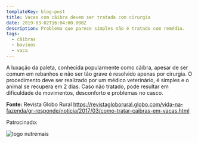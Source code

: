 ```yaml
---
templateKey: blog-post
title: Vacas com cãibra devem ser tratada com cirurgia
date: 2019-03-02T16:04:00.000Z
description: Problema que parece simples não é tratado com remédio.
tags:
  - cãibras
  - bovinos
  - vaca
---
```

A luxação da paleta, conhecida popularmente como cãibra, apesar de ser comum em rebanhos e não ser tão grave é resolvido apenas por cirurgia. O procedimento deve ser realizado por um médico veterinário, é simples e o animal se recupera em 2 dias. Caso não tratado, pode resultar em dificuldade de movimentos, desconforto e problemas no casco. 

**Fonte:** Revista Globo Rural
<https://revistagloborural.globo.com/vida-na-fazenda/gr-responde/noticia/2017/03/como-tratar-caibras-em-vacas.html>

Patrocinado:  

![](/img/asset-2nutremais.jpg "logo nutremais")

